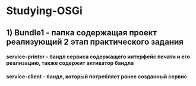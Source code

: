 # Studying-OSGi

## 1) Bundle1 - папка содержащая проект реализующий 2 этап практического задания
#### service-printer - бандл сервиса содержащего интерфейс печати и его реализацию, также содержит активатор бандла
#### service-client - бандл, который потребляет ранее созданный сервис
